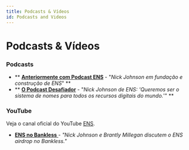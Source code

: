 ```yaml
---
title: Podcasts & Vídeos
id: Podcasts and Videos
---
```


# Podcasts & Vídeos

### Podcasts

* ** [**Anteriormente com Podcast ENS**](https://open.spotify.com/episode/6DoSULJSKHjUhujODHd5Wq) - "_Nick Johnson em fundação e construção de ENS_" **
* ** [**O Podcast Desafiador**](https://open.spotify.com/episode/1QA3O4SPdmdo4Pc34JWFOB) - "_Nick Johnson de ENS: 'Queremos ser o sistema de nomes para todos os recursos digitais do mundo._'" **

### YouTube

Veja o canal oficial do YouTube [ENS](https://www.youtube.com/c/ENSdomains).

* [**ENS no Bankless** ](https://www.youtube.com/watch?v=jwadHC5ha-E)- _"Nick Johnson e Brantly Millegan discutem o ENS airdrop no Bankless."_
